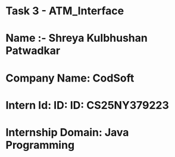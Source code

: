 # Task 3 - ATM_Interface
# Name :- Shreya Kulbhushan Patwadkar
# Company Name: CodSoft
# Intern Id: ID: ID: CS25NY379223

# Internship Domain: Java Programming

#
